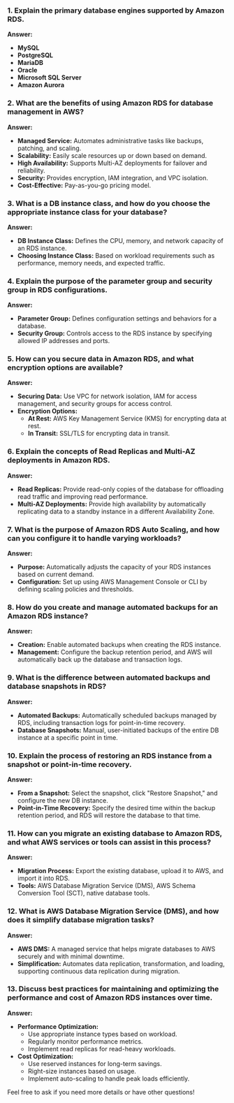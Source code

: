 ### 1. Explain the primary database engines supported by Amazon RDS.
**Answer:** 
- **MySQL**
- **PostgreSQL**
- **MariaDB**
- **Oracle**
- **Microsoft SQL Server**
- **Amazon Aurora**

### 2. What are the benefits of using Amazon RDS for database management in AWS?
**Answer:**
- **Managed Service:** Automates administrative tasks like backups, patching, and scaling.
- **Scalability:** Easily scale resources up or down based on demand.
- **High Availability:** Supports Multi-AZ deployments for failover and reliability.
- **Security:** Provides encryption, IAM integration, and VPC isolation.
- **Cost-Effective:** Pay-as-you-go pricing model.

### 3. What is a DB instance class, and how do you choose the appropriate instance class for your database?
**Answer:**
- **DB Instance Class:** Defines the CPU, memory, and network capacity of an RDS instance.
- **Choosing Instance Class:** Based on workload requirements such as performance, memory needs, and expected traffic.

### 4. Explain the purpose of the parameter group and security group in RDS configurations.
**Answer:**
- **Parameter Group:** Defines configuration settings and behaviors for a database.
- **Security Group:** Controls access to the RDS instance by specifying allowed IP addresses and ports.

### 5. How can you secure data in Amazon RDS, and what encryption options are available?
**Answer:**
- **Securing Data:** Use VPC for network isolation, IAM for access management, and security groups for access control.
- **Encryption Options:** 
  - **At Rest:** AWS Key Management Service (KMS) for encrypting data at rest.
  - **In Transit:** SSL/TLS for encrypting data in transit.

### 6. Explain the concepts of Read Replicas and Multi-AZ deployments in Amazon RDS.
**Answer:**
- **Read Replicas:** Provide read-only copies of the database for offloading read traffic and improving read performance.
- **Multi-AZ Deployments:** Provide high availability by automatically replicating data to a standby instance in a different Availability Zone.

### 7. What is the purpose of Amazon RDS Auto Scaling, and how can you configure it to handle varying workloads?
**Answer:**
- **Purpose:** Automatically adjusts the capacity of your RDS instances based on current demand.
- **Configuration:** Set up using AWS Management Console or CLI by defining scaling policies and thresholds.

### 8. How do you create and manage automated backups for an Amazon RDS instance?
**Answer:**
- **Creation:** Enable automated backups when creating the RDS instance.
- **Management:** Configure the backup retention period, and AWS will automatically back up the database and transaction logs.

### 9. What is the difference between automated backups and database snapshots in RDS?
**Answer:**
- **Automated Backups:** Automatically scheduled backups managed by RDS, including transaction logs for point-in-time recovery.
- **Database Snapshots:** Manual, user-initiated backups of the entire DB instance at a specific point in time.

### 10. Explain the process of restoring an RDS instance from a snapshot or point-in-time recovery.
**Answer:**
- **From a Snapshot:** Select the snapshot, click "Restore Snapshot," and configure the new DB instance.
- **Point-in-Time Recovery:** Specify the desired time within the backup retention period, and RDS will restore the database to that time.

### 11. How can you migrate an existing database to Amazon RDS, and what AWS services or tools can assist in this process?
**Answer:**
- **Migration Process:** Export the existing database, upload it to AWS, and import it into RDS.
- **Tools:** AWS Database Migration Service (DMS), AWS Schema Conversion Tool (SCT), native database tools.

### 12. What is AWS Database Migration Service (DMS), and how does it simplify database migration tasks?
**Answer:**
- **AWS DMS:** A managed service that helps migrate databases to AWS securely and with minimal downtime.
- **Simplification:** Automates data replication, transformation, and loading, supporting continuous data replication during migration.

### 13. Discuss best practices for maintaining and optimizing the performance and cost of Amazon RDS instances over time.
**Answer:**
- **Performance Optimization:**
  - Use appropriate instance types based on workload.
  - Regularly monitor performance metrics.
  - Implement read replicas for read-heavy workloads.
- **Cost Optimization:**
  - Use reserved instances for long-term savings.
  - Right-size instances based on usage.
  - Implement auto-scaling to handle peak loads efficiently.

Feel free to ask if you need more details or have other questions!
